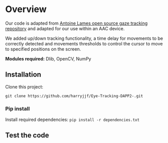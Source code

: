 # Overview
Our code is adapted from [Antoine Lames open source gaze tracking repository](https://github.com/antoinelame/GazeTracking/blob/master/README.md) and adapted for our use within an AAC device.

We added up/down tracking functionality, a time delay for movements to be correctly detected and movements thresholds to control the cursor to move to specified positions on the screen. 

**Modules required:** Dlib, OpenCV, NumPy

## Installation
Clone this project:

`git clone https://github.com/harryjjf/Eye-Tracking-DAPP2-.git`

### Pip install
Install required dependencies:
`pip install -r dependencies.txt`

## Test the code



##
